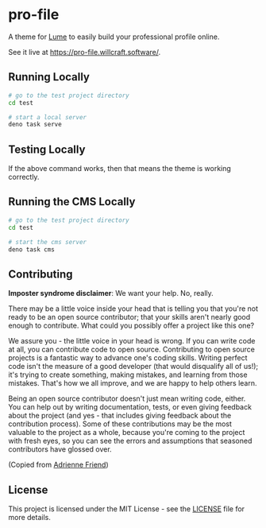 # pro-file

A theme for [Lume](https://lume.land) to easily build your professional profile online.

See it live at https://pro-file.willcraft.software/.

## Running Locally

```bash
# go to the test project directory
cd test

# start a local server
deno task serve
```

## Testing Locally

If the above command works, then that means the theme is working correctly.

## Running the CMS Locally

```bash
# go to the test project directory
cd test

# start the cms server
deno task cms
```

## Contributing

**Imposter syndrome disclaimer**: We want your help. No, really.

There may be a little voice inside your head that is telling you that you're not ready to be an open source contributor; that your skills aren't nearly good enough to contribute. What could you possibly offer a project like this one?

We assure you - the little voice in your head is wrong. If you can write code at all, you can contribute code to open source. Contributing to open source projects is a fantastic way to advance one's coding skills. Writing perfect code isn't the measure of a good developer (that would disqualify all of us!); it's trying to create something, making mistakes, and learning from those mistakes. That's how we all improve, and we are happy to help others learn.

Being an open source contributor doesn't just mean writing code, either. You can help out by writing documentation, tests, or even giving feedback about the project (and yes - that includes giving feedback about the contribution process). Some of these contributions may be the most valuable to the project as a whole, because you're coming to the project with fresh eyes, so you can see the errors and assumptions that seasoned contributors have glossed over.

(Copied from [Adrienne Friend](https://github.com/adriennefriend/imposter-syndrome-disclaimer))

## License

This project is licensed under the MIT License - see the [LICENSE](LICENSE.md) file for more details.